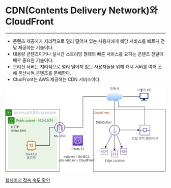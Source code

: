 # CDN(Contents Delivery Network)와 CloudFront

---

- 콘텐츠 제공자가 지리적으로 멀리 떨어져 있는 사용자에게 해당 서비스를 빠르게 전달 제공하는 기술이다.
- 대용량 콘텐츠이거나 실시간 스트리밍 형태의 빠른 서비스를 요하는 콘텐츠 전달에 매우 중요한 기술이다.
- 오리진 서버는 지리적으로 멀리 떨어져 있는 사용자들을 위해 캐시 서버를 여러 곳에 분산시켜 콘텐츠를 분배한다.
- CludFront는 AWS 제공하는 CDN 서비스이다.

![](./cloudfront.jpeg)

[웹페이지 접속 속도 확인](https://pagespeed.web.dev/analysis/https-google-com/8rl4l8gstt?hl=ko&form_factor=mobile)